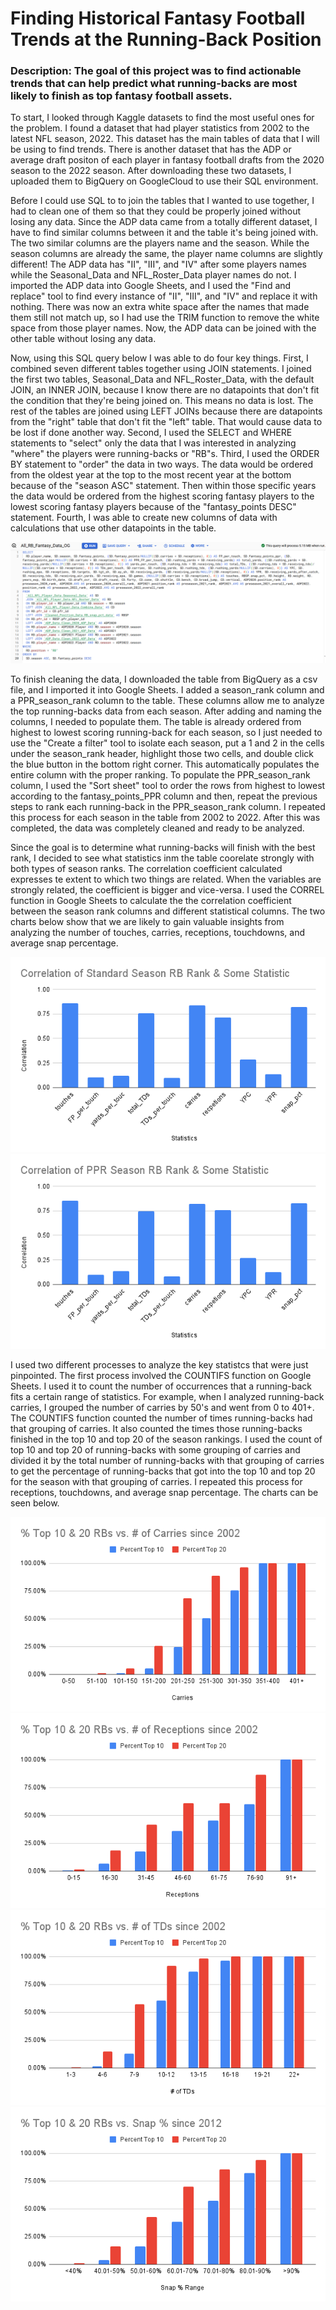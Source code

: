 # Finding Historical Fantasy Football Trends at the Running-Back Position
### Description:  The goal of this project was to find actionable trends that can help predict what running-backs are most likely to finish as top fantasy football assets.

To start, I looked through Kaggle datasets to find the most useful ones for the problem. I found a dataset that had player statistics from 2002 to the latest NFL season, 2022. This dataset has the main tables of data that I will be using to find trends. There is another dataset that has the ADP or average draft positon of each player in fantasy football drafts from the 2020 season to the 2022 season. After downloading these two datasets, I uploaded them to BigQuery on GoogleCloud to use their SQL environment.

Before I could use SQL to to join the tables that I wanted to use together, I had to clean one of them so that they could be properly joined without losing any data. Since the ADP data came from a totally different dataset, I have to find similar columns between it and the table it's being joined with. The two similar columns are the players name and the season. While the season columns are already the same, the player name columns are slightly different! The ADP data has "II", "III", and "IV" after some players names while the Seasonal_Data and NFL_Roster_Data player names do not. I imported the ADP data into Google Sheets, and I used the "Find and replace" tool to find every instance of "II", "III", and "IV" and replace it with nothing. There was now an extra white space after the names that made them still not match up, so I had use the TRIM function to remove the white space from those player names. Now, the ADP data can be joined with the other table without losing any data.

Now, using this SQL query below I was able to do four key things. First, I combined seven different tables together using JOIN statements. I joined the first two tables, Seasonal_Data and NFL_Roster_Data, with the default JOIN, an INNER JOIN, because I know there are no datapoints that don't fit the condition that they're being joined on. This means no data is lost. The rest of the tables are joined using LEFT JOINs because there are datapoints from the "right" table that don't fit the "left" table. That would cause data to be lost if done another way. Second, I used the SELECT and WHERE statements to "select" only the data that I was interested in analyzing "where" the players were running-backs or "RB"s. Third, I used the ORDER BY statement to "order" the data in two ways. The data would be ordered from the oldest year at the top to the most recent year at the bottom because of the "season ASC" statement. Then within those specific years the data would be ordered from the highest scoring fantasy players to the lowest scoring fantasy players because of the "fantasy_points DESC" statement. Fourth, I was able to create new columns of data with calculations that use other datapoints in the table.

![BigQuery SQL Code](https://github.com/SpeeJRodgers2/PortfolioProjects/blob/main/Historical_Fantasy_RB_Analysis/BigQuery_SQL_Code_for_RBs.png?raw=true)

To finish cleaning the data, I downloaded the table from BigQuery as a csv file, and I imported it into Google Sheets. I added a season_rank column and a PPR_season_rank column to the table. These columns allow me to analyze the top running-backs data from each season. After adding and naming the columns, I needed to populate them. The table is already ordered from highest to lowest scoring running-back for each season, so I just needed to use the "Create a filter" tool to isolate each season, put a 1 and 2 in the cells under the season_rank header, highlight those two cells, and double click the blue button in the bottom right corner. This automatically populates the entire column with the proper ranking. To populate the PPR_season_rank column, I used the "Sort sheet" tool to order the rows from highest to lowest according to the fantasy_points_PPR column and then, repeat the previous steps to rank each running-back in the PPR_season_rank column. I repeated this process for each season in the table from 2002 to 2022. After this was completed, the data was completely cleaned and ready to be analyzed.

Since the goal is to determine what running-backs will finish with the best rank, I decided to see what statistics inm the table coorelate strongly with both types of season ranks. The correlation coefficient calculated expresses te extent to which two things are related. When the variables are strongly related, the coefficient is bigger and vice-versa. I used the CORREL function in Google Sheets to calculate the the correlation coefficient between the season rank columns and different statistical columns. The two charts below show that we are likely to gain valuable insights from analyzing the number of touches, carries, receptions, touchdowns, and average snap percentage.

![Correlation of Standard Season RB Rank & Some Statistic](https://github.com/SpeeJRodgers2/PortfolioProjects/blob/main/Historical_Fantasy_RB_Analysis/RB_Charts/Correlation%20of%20Standard%20Season%20RB%20Rank%20&%20Some%20Statistic.png?raw=true)
![Correlation of PPR Season RB Rank & Some Statistic](https://github.com/SpeeJRodgers2/PortfolioProjects/blob/main/Historical_Fantasy_RB_Analysis/RB_Charts/Correlation%20of%20PPR%20Season%20RB%20Rank%20&%20Some%20Statistic.png?raw=true)

I used two different processes to analyze the key statistcs that were just pinpointed. The first process involved the COUNTIFS function on Google Sheets. I used it to count the number of occurrences that a running-back fits a certain range of statistics. For example, when I analyzed running-back carries, I grouped the number of carries by 50's and went from 0 to 401+. The COUNTIFS function counted the number of times running-backs had that grouping of carries. It also counted the times those running-backs finished in the top 10 and top 20 of the season rankings. I used the count of top 10 and top 20 of running-backs with some grouping of carries and divided it by the total number of running-backs with that grouping of carries to get the percentage of running-backs that got into the top 10 and top 20 for the season with that grouping of carries. I repeated this process for receptions, touchdowns, and average snap percentage. The charts can be seen below.

![% Top 10 & Top 20 RBs vs. # of Carries since 2002](https://github.com/SpeeJRodgers2/PortfolioProjects/blob/main/Historical_Fantasy_RB_Analysis/RB_Charts/%25%20Top%2010%20&%2020%20RBs%20vs.%20%23%20of%20Carries%20since%202002.png?raw=true)
![% Top 10 & 20 RBs vs. # of Receptions since 2002](https://github.com/SpeeJRodgers2/PortfolioProjects/blob/main/Historical_Fantasy_RB_Analysis/RB_Charts/%25%20Top%2010%20&%2020%20RBs%20vs.%20%23%20of%20Receptions%20since%202002.png?raw=true)
![% Top 10 & 20 RBs vs. # of TDs since 2002](https://github.com/SpeeJRodgers2/PortfolioProjects/blob/main/Historical_Fantasy_RB_Analysis/RB_Charts/%25%20Top%2010%20&%2020%20RBs%20vs.%20%23%20of%20TDs%20since%202002.png?raw=true)
![% Top 10 & 20 RBs vs. Snap % since 2012](https://github.com/SpeeJRodgers2/PortfolioProjects/blob/main/Historical_Fantasy_RB_Analysis/RB_Charts/%25%20Top%2010%20&%2020%20RBs%20vs.%20Snap%20%25%20since%202012.png?raw=true)


